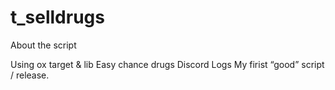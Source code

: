 # t_selldrugs
About the script

Using ox target & lib
Easy chance drugs
Discord Logs
My firist “good” script / release.

